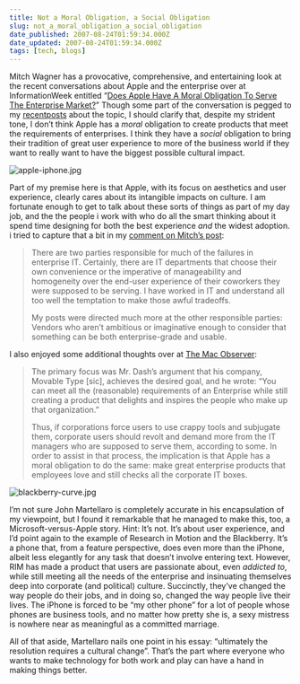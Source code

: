 ```yaml
---
title: Not a Moral Obligation, a Social Obligation
slug: not_a_moral_obligation_a_social_obligation
date_published: 2007-08-24T01:59:34.000Z
date_updated: 2007-08-24T01:59:34.000Z
tags: [tech, blogs]
---
```


Mitch Wagner has a provocative, comprehensive, and entertaining look at the recent conversations about Apple and the enterprise over at InformationWeek entitled “[Does Apple Have A Moral Obligation To Serve The Enterprise Market?](https://www.informationweek.com/it-leadership/does-apple-have-a-moral-obligation-to-serve-the-enterprise-market-)” Though some part of the conversation is pegged to my [recent](/2007/08/the-enterprise-apple-and-insufficient-ambition.html)[posts](/2007/08/groupware-still-sucks.html) about the topic, I should clarify that, despite my strident tone, I don’t think Apple has a *moral* obligation to create products that meet the requirements of enterprises. I think they have a *social* obligation to bring their tradition of great user experience to more of the business world if they want to really want to have the biggest possible cultural impact.

![apple-iphone.jpg](https://cdn.glitch.global/034ff067-8128-4744-8807-d19cee4142e7/apple-iphone.jpg?v=1712641485525)

Part of my premise here is that Apple, with its focus on aesthetics and user experience, clearly cares about its intangible impacts on culture. I am fortunate enough to get to talk about these sorts of things as part of my day job, and the the people i work with who do all the smart thinking about it spend time designing for both the best experience *and* the widest adoption. i tried to capture that a bit in my [comment on Mitch’s post](http://www.informationweek.com/blog/main/archives/2007/08/does_apple_have.html;jsessionid=BBSU0ELZDDLAGQSNDLOSKHSCJUNN2JVN#community):

> There are two parties responsible for much of the failures in enterprise IT. Certainly, there are IT departments that choose their own convenience or the imperative of manageability and homogeneity over the end-user experience of their coworkers they were supposed to be serving. I have worked in IT and understand all too well the temptation to make those awful tradeoffs.
> 
> My posts were directed much more at the other responsible parties: Vendors who aren’t ambitious or imaginative enough to consider that something can be both enterprise-grade and usable.

I also enjoyed some additional thoughts over at [The Mac Observer](https://web.archive.org/web/20070825145858/http://www.macobserver.com/editorial/2007/08/23.1.shtml):

> The primary focus was Mr. Dash’s argument that his company, Movable Type [sic], achieves the desired goal, and he wrote: “You can meet all the (reasonable) requirements of an Enterprise while still creating a product that delights and inspires the people who make up that organization.”
> 
> Thus, if corporations force users to use crappy tools and subjugate them, corporate users should revolt and demand more from the IT managers who are supposed to serve them, according to some. In order to assist in that process, the implication is that Apple has a moral obligation to do the same: make great enterprise products that employees love and still checks all the corporate IT boxes.

![blackberry-curve.jpg](https://cdn.glitch.global/034ff067-8128-4744-8807-d19cee4142e7/blackberry-curve.jpg?v=1712641589634)

I’m not sure John Martellaro is completely accurate in his encapsulation of my viewpoint, but I found it remarkable that he managed to make this, too, a Microsoft-versus-Apple story. Hint: It’s not. It’s about user experience, and I’d point again to the example of Research in Motion and the Blackberry. It’s a phone that, from a feature perspective, does even more than the iPhone, albeit less elegantly for any task that doesn’t involve entering text. However, RIM has made a product that users are passionate about, even *addicted to*, while still meeting all the needs of the enterprise and insinuating themselves deep into corporate (and political) culture. Succinctly, they’ve changed the way people do their jobs, and in doing so, changed the way people live their lives. The iPhone is forced to be “my other phone” for a lot of people whose phones are business tools, and no matter how pretty she is, a sexy mistress is nowhere near as meaningful as a committed marriage.

All of that aside, Martellaro nails one point in his essay: “ultimately the resolution requires a cultural change”. That’s the part where everyone who wants to make technology for both work and play can have a hand in making things better.
